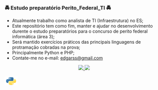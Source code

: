 ### 🚔 Estudo preparatório Perito_Federal_TI 🚔

- Atualmente trabalho como analista de TI (Infraestrutura) no ES;
- Este repositório tem como fim, manter e ajudar no desenvolvimento durente o estudo preparatórios para o concurso de perito federal informática (área 3);
- Será mantido exercícios práticos das principais linguagens de protramação cobradas na prova;
- Principalmente Python e PHP;
- Contate-me no e-mail: edgarss@gmail.com
<div align="center">
  <a href="https://github.com/edgarssc">
  <img height="180em" src="https://github-readme-stats.vercel.app/api?username=edgarssc&show_icons=true&theme=merko&include_all_commits=true&count_private=true"/>
  <img height="180em" src="https://github-readme-stats.vercel.app/api/top-langs/?username=edgarssc&layout=compact&langs_count=7&theme=merko"/>
</div>
  
<div style="display: inline_block"><br>
  <img align="center" alt="Rafa-Python" height="30" width="40" src="https://raw.githubusercontent.com/devicons/devicon/master/icons/python/python-original.svg">
</div>

  
  
  

